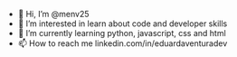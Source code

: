 - 👋 Hi, I’m @menv25
- 👀 I’m interested in learn about code and developer skills
- 🌱 I’m currently learning python, javascript, css and html
- 📫 How to reach me linkedin.com/in/eduardaventuradev

<!---
menv25/menv25 is a ✨ special ✨ repository because its `README.md` (this file) appears on your GitHub profile.
You can click the Preview link to take a look at your changes.
--->
